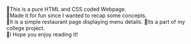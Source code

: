🔹This is a pure HTML and CSS coded Webpage.  
🔹Made it for fun since I wanted to recap some concepts.  
🔹It is a simple restaurant page displaying menu details.
🔹Its a part of my college project.  
🔹I Hope you enjoy reading it!  






